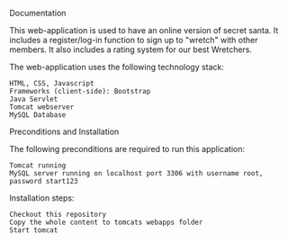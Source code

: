 Documentation

This web-application is used to have an online version of secret santa. It includes a register/log-in function to sign up to "wretch" with other members. It also includes a rating system for our best Wretchers.

The web-application uses the following technology stack:

    HTML, CSS, Javascript
    Frameworks (client-side): Bootstrap
    Java Servlet
    Tomcat webserver
    MySQL Database

Preconditions and Installation

The following preconditions are required to run this application:

    Tomcat running
    MySQL server running on localhost port 3306 with username root, password start123

Installation steps:

    Checkout this repository
    Copy the whole content to tomcats webapps folder
    Start tomcat
